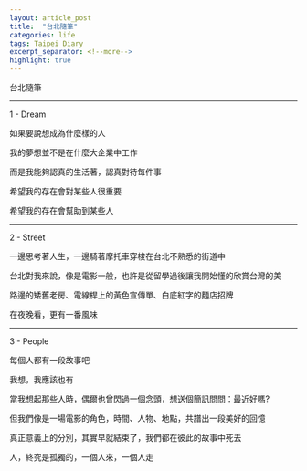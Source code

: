 ```yaml
---
layout: article_post
title:  "台北隨筆"
categories: life
tags: Taipei Diary
excerpt_separator: <!--more-->
highlight: true
---
```


台北隨筆

---
1 - Dream

如果要說想成為什麼樣的人

我的夢想並不是在什麼大企業中工作

而是我能夠認真的生活著，認真對待每件事

希望我的存在會對某些人很重要

希望我的存在會幫助到某些人

<!--more-->

---
2 - Street

一邊思考著人生，一邊騎著摩托車穿梭在台北不熟悉的街道中

台北對我來說，像是電影一般，也許是從留學過後讓我開始懂的欣賞台灣的美

路邊的矮舊老房、電線桿上的黃色宣傳單、白底紅字的麵店招牌

在夜晚看，更有一番風味

---
3 - People

每個人都有一段故事吧

我想，我應該也有

當我想起那些人時，偶爾也曾閃過一個念頭，想送個簡訊問問：最近好嗎?

但我們像是一場電影的角色，時間、人物、地點，共譜出一段美好的回憶

真正意義上的分別，其實早就結束了，我們都在彼此的故事中死去

人，終究是孤獨的，一個人來，一個人走


